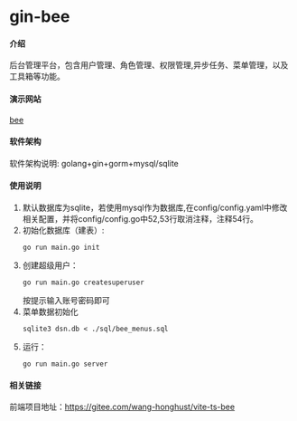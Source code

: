 # gin-bee

#### 介绍
后台管理平台，包含用户管理、角色管理、权限管理,异步任务、菜单管理，以及工具箱等功能。
#### 演示网站
[bee](http://121.4.61.20/index)
#### 软件架构
软件架构说明:
golang+gin+gorm+mysql/sqlite
#### 使用说明

1. 默认数据库为sqlite，若使用mysql作为数据库,在config/config.yaml中修改相关配置，并将config/config.go中52,53行取消注释，注释54行。
2. 初始化数据库（建表）:
    ```shell
   go run main.go init
   ```
3. 创建超级用户：
    ```shell
   go run main.go createsuperuser
   ```
   按提示输入账号密码即可
4. 菜单数据初始化
   ```shell
   sqlite3 dsn.db < ./sql/bee_menus.sql
   ```
5. 运行：
    ```shell
   go run main.go server
   ```
#### 相关链接
   前端项目地址：https://gitee.com/wang-honghust/vite-ts-bee